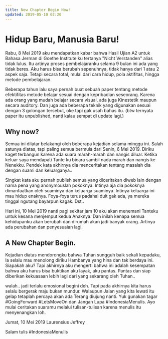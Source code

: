 ```yaml
---
title: New Chapter Begin Now!
updated: 2019-05-10 02:20
---
```


# Hidup Baru, Manusia Baru!

Rabu, 8 Mei 2019 aku mendapatkan kabar bahwa Hasil Ujian A2 untuk Bahasa Jerman di Goethe Institute ku tertanya "Nicht Verstanden" alias tidak lulus. Itu artinya proses pembelajaranku selama 9 bulan ini ada yang tidak beres. Aku harus bisa berubah sepenuhnya, tidak hanya dari 1 atau 2 aspek saja. Tetapi secara total, mulai dari cara hidup, pola aktifitas, hingga metode pembelajaran.

Beberapa tahun lalu saya pernah buat sebuah paper tentang metode efektifitas metode belajar sesuai dengan kepribadian seseorang. Karena ada orang yang mudah belajar secara visual, ada juga Kinestetik maupun secara auditory. Dan juga ada beberapa teknik yang digunakan sesuai dengan 3 golongan tersebut, oke tapi gak usah bahas itu. (btw ternyata paper itu unpublished, nanti kalau sempat di update lagi.)

## Why now?

Semua ini dilatar belakangi oleh beberapa kejadian selama minggu ini. Salah satunya diatas, tapi paling semua bermula dari Senin, 6 Mei 2019. Diriku kaget terbangun karena ada suara marah-marah dan nangis diluar. Ketika keluar saya mendapati Tante ku bicara sambil nada marah dan nangis ke Nenekku. Pendek kata akhirnya dia menceritakan tentang masalah dia dengan suami dan keluarganya..

Singkat kata aku pernah publish semua yang diceritakan diweb lain dengan nama pena yang anonymouslah pokoknya. Intinya aja dia pokoknya dimanfaatkan oleh suaminya dan keluarga suaminya. Intinya keluarga ini mau hidup enaknya. Foya-foya terus padahal duit gak ada, ya mereka tinggal ngutang bayarpun kagak. Dst..

Hari ini, 10 Mei 2019 nanti pagi sekitar jam 10 aku akan menemani Tanteku untuk kesana menjemput kedua Anaknya. Dan inilah kenapa semua kehidupanku akan berubah dan dirumah akan jadi banyak orang. Artinya ada perubahan dan penyesuaian lagi.

## A New Chapter Begin.

Kejadian diatas mendorongku bahwa Tuhan sungguh baik sekali kepadaku, Ia selalu mau menolong diriku Hambanya yang hina dan tak berdaya ini. Siapakah aku? Tapi akhirnya aku mengerti bahwa ini adalah kesempatan bahwa aku harus bisa buktikan aku layak, aku pantas. Pantas dan siap diberikan kekuasaan lebih lagi dari yang sekarang oleh Tuhan..

walah.. jadi terlalu emosional begini deh. Tapi pada akhirnya kita harus selalu bergerak maju bukan mundur. Walaupun Jalan yang kita lewati itu gelap tetaplah percaya akan ada Terang diujung nanti. Yuk gunakan tagar #GoingForward #LetsMoveOn dan Jangan Lupa #IndonesiaMenulis. Ayo mulai ceritakan suaramu melalui tulisan-tulisan karena menulis itu menyenangkan loh.

Jumat, 10 Mei 2019
Laurensius Jeffrey

Salam tulis #IndonesiaMenulis